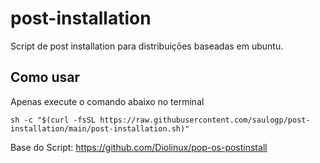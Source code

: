 # post-installation
Script de post installation para distribuições baseadas em ubuntu.

## Como usar

Apenas execute o comando abaixo no terminal
```shell
sh -c "$(curl -fsSL https://raw.githubusercontent.com/saulogp/post-installation/main/post-installation.sh)"
```
Base do Script: https://github.com/Diolinux/pop-os-postinstall

